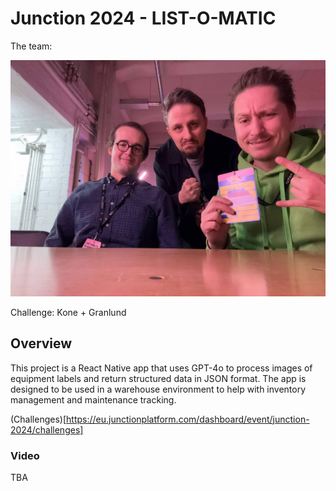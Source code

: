 # Junction 2024 - LIST-O-MATIC

The team:

![The Team](./the_team_junstion_2024.jpg)

Challenge: Kone + Granlund

## Overview

This project is a React Native app that uses GPT-4o to process images of equipment labels and return structured data in JSON format. The app is designed to be used in a warehouse environment to help with inventory management and maintenance tracking.

(Challenges)[https://eu.junctionplatform.com/dashboard/event/junction-2024/challenges]

### Video
TBA

